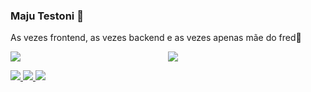 ### Maju Testoni 👾

<p>As vezes frontend, as vezes backend e as vezes apenas mãe do fred🐶</p>

<div style="display: flex; justify-content: space-between;">
  <div style="flex: 1;">
    <img src="https://github-readme-stats-git-masterrstaa-rickstaa.vercel.app/api/top-langs/?username=majutestoni&theme=tokyonight" />
  </div>
  <div style="flex: 1;">
    <img src="https://github-readme-stats.vercel.app/api?username=majutestoni&show_icons=true&theme=tokyonight" />
  </div>
</div>

<p align="left">
  <a href = "mailto:majuliatestoni@gmail.com" alt="Gmail">
    <img src="https://img.shields.io/badge/-Gmail-FF0000?style=flat-square&labelColor=FF0000&logo=gmail&logoColor=white&link=majuliatestoni@gmail.com" />
  </a>

  <a href="https://www.linkedin.com/in/majutestoni/" target="_blank" alt="LinkedIn">
    <img src="https://img.shields.io/badge/-Linkedin-0e76a8?style=flat-square&logo=Linkedin&logoColor=white&link=LINK-DO-SEU-LINKEDIN" />
  </a>

  <a href="https://www.instagram.com/majutestoni/" alt="Instagram" target="_blank">
    <img src="https://img.shields.io/badge/-Instagram-DF0174?style=flat-square&labelColor=DF0174&logo=instagram&logoColor=white&link=https://www.instagram.com/majutestoni/" />
  </a>
</p>
